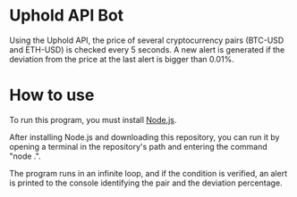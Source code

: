 # Uphold API Bot
Using the Uphold API, the price of several cryptocurrency pairs (BTC-USD and ETH-USD) is checked every 5 seconds. A new alert is generated if the deviation from the price at the last alert is bigger than 0.01%.
# How to use
To run this program, you must install [Node.js](https://nodejs.org/en/download). 

After installing Node.js and downloading this repository, you can run it by opening a terminal in the repository's path and entering the command "node .".

The program runs in an infinite loop, and if the condition is verified, an alert is printed to the console identifying the pair and the deviation percentage.
